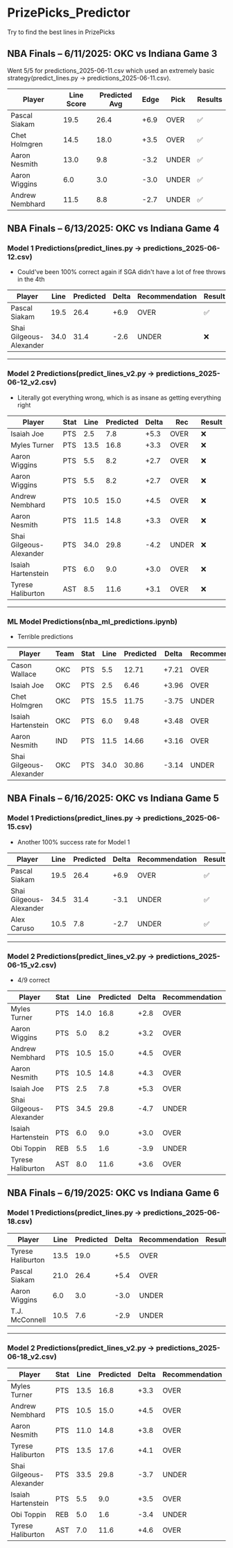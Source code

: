 # PrizePicks_Predictor
Try to find the best lines in PrizePicks

## NBA Finals – 6/11/2025: OKC vs Indiana Game 3

Went 5/5 for predictions_2025-06-11.csv which used an extremely basic strategy(predict_lines.py -> predictions_2025-06-11.csv).

| Player            | Line Score | Predicted Avg | Edge  | Pick   | Results |
|-------------------|------------|----------------|--------|--------|---------|
| Pascal Siakam     | 19.5       | 26.4           | +6.9   | OVER   | ✅       |
| Chet Holmgren     | 14.5       | 18.0           | +3.5   | OVER   | ✅       |
| Aaron Nesmith     | 13.0       | 9.8            | -3.2   | UNDER  | ✅       |
| Aaron Wiggins     | 6.0        | 3.0            | -3.0   | UNDER  | ✅       |
| Andrew Nembhard   | 11.5       | 8.8            | -2.7   | UNDER  | ✅       |
 

## NBA Finals – 6/13/2025: OKC vs Indiana Game 4

### Model 1 Predictions(predict_lines.py -> predictions_2025-06-12.csv)
- Could've been 100% correct again if SGA didn't have a lot of free throws in the 4th

| Player                  | Line | Predicted | Delta | Recommendation | Result |
|-------------------------|------|-----------|--------|----------------|--------|
| Pascal Siakam           | 19.5 | 26.4      | +6.9   | OVER           | ✅     |
| Shai Gilgeous-Alexander | 34.0 | 31.4      | -2.6   | UNDER          | ❌       |

---

### Model 2 Predictions(predict_lines_v2.py -> predictions_2025-06-12_v2.csv)
- Literally got everything wrong, which is as insane as getting everything right

| Player                  | Stat | Line | Predicted | Delta | Rec   | Result |
|-------------------------|------|------|-----------|--------|--------|--------|
| Isaiah Joe              | PTS  | 2.5  | 7.8       | +5.3   | OVER   | ❌       |
| Myles Turner            | PTS  | 13.5 | 16.8      | +3.3   | OVER   | ❌       |
| Aaron Wiggins           | PTS  | 5.5  | 8.2       | +2.7   | OVER   | ❌       |
| Aaron Wiggins           | PTS  | 5.5  | 8.2       | +2.7   | OVER   | ❌       |
| Andrew Nembhard         | PTS  | 10.5 | 15.0      | +4.5   | OVER   | ❌       |
| Aaron Nesmith           | PTS  | 11.5 | 14.8      | +3.3   | OVER   | ❌       |
| Shai Gilgeous-Alexander | PTS  | 34.0 | 29.8      | -4.2   | UNDER  | ❌       |
| Isaiah Hartenstein      | PTS  | 6.0  | 9.0       | +3.0   | OVER   | ❌       |
| Tyrese Haliburton       | AST  | 8.5  | 11.6      | +3.1   | OVER   | ❌       |

---

### ML Model Predictions(nba_ml_predictions.ipynb)
- Terrible predictions

| Player                  | Team | Stat | Line | Predicted | Delta | Recommendation | Result |
|-------------------------|------|------|------|-----------|--------|----------------|--------|
| Cason Wallace           | OKC  | PTS  | 5.5  | 12.71     | +7.21  | OVER           | ❌       |
| Isaiah Joe              | OKC  | PTS  | 2.5  | 6.46      | +3.96  | OVER           | ❌       |
| Chet Holmgren           | OKC  | PTS  | 15.5 | 11.75     | -3.75  | UNDER          | ✅       |
| Isaiah Hartenstein      | OKC  | PTS  | 6.0  | 9.48      | +3.48  | OVER           | ❌       |
| Aaron Nesmith           | IND  | PTS  | 11.5 | 14.66     | +3.16  | OVER           | ❌       |
| Shai Gilgeous-Alexander | OKC  | PTS  | 34.0 | 30.86     | -3.14  | UNDER          | ❌       |


## NBA Finals – 6/16/2025: OKC vs Indiana Game 5

### Model 1 Predictions(predict_lines.py -> predictions_2025-06-15.csv)

- Another 100% success rate for Model 1

| Player                  | Line | Predicted | Delta | Recommendation | Result |
|-------------------------|------|-----------|--------|----------------|--------|
| Pascal Siakam           | 19.5 | 26.4      | +6.9   | OVER           | ✅       |
| Shai Gilgeous-Alexander | 34.5 | 31.4      | -3.1   | UNDER          | ✅       |
| Alex Caruso             | 10.5 | 7.8       | -2.7   | UNDER          | ✅       |

---

### Model 2 Predictions(predict_lines_v2.py -> predictions_2025-06-15_v2.csv)

- 4/9 correct

| Player                  | Stat | Line | Predicted | Delta | Recommendation | Result |
|-------------------------|------|------|-----------|--------|----------------|--------|
| Myles Turner            | PTS  | 14.0 | 16.8      | +2.8   | OVER           | ❌       |
| Aaron Wiggins           | PTS  | 5.0  | 8.2       | +3.2   | OVER           | ✅       |
| Andrew Nembhard         | PTS  | 10.5 | 15.0      | +4.5   | OVER           | ❌       |
| Aaron Nesmith           | PTS  | 10.5 | 14.8      | +4.3   | OVER           | ✅       |
| Isaiah Joe              | PTS  | 2.5  | 7.8       | +5.3   | OVER           | ❌       |
| Shai Gilgeous-Alexander | PTS  | 34.5 | 29.8      | -4.7   | UNDER          | ✅       |
| Isaiah Hartenstein      | PTS  | 6.0  | 9.0       | +3.0   | OVER           | ❌       |
| Obi Toppin              | REB  | 5.5  | 1.6       | -3.9   | UNDER          | ✅       |
| Tyrese Haliburton       | AST  | 8.0  | 11.6      | +3.6   | OVER           | ❌       |

## NBA Finals – 6/19/2025: OKC vs Indiana Game 6

### Model 1 Predictions(predict_lines.py -> predictions_2025-06-18.csv)

| Player             | Line | Predicted | Delta | Recommendation | Result |
|--------------------|------|-----------|--------|----------------|--------|
| Tyrese Haliburton  | 13.5 | 19.0      | +5.5   | OVER           |        |
| Pascal Siakam      | 21.0 | 26.4      | +5.4   | OVER           |        |
| Aaron Wiggins      | 6.0  | 3.0       | -3.0   | UNDER          |        |
| T.J. McConnell     | 10.5 | 7.6       | -2.9   | UNDER          |        |

---

### Model 2 Predictions(predict_lines_v2.py -> predictions_2025-06-18_v2.csv)

| Player                  | Stat | Line | Predicted | Delta | Recommendation | Result |
|-------------------------|------|------|-----------|--------|----------------|--------|
| Myles Turner            | PTS  | 13.5 | 16.8      | +3.3   | OVER           |        |
| Andrew Nembhard         | PTS  | 10.5 | 15.0      | +4.5   | OVER           |        |
| Aaron Nesmith           | PTS  | 11.0 | 14.8      | +3.8   | OVER           |        |
| Tyrese Haliburton       | PTS  | 13.5 | 17.6      | +4.1   | OVER           |        |
| Shai Gilgeous-Alexander | PTS  | 33.5 | 29.8      | -3.7   | UNDER          |        |
| Isaiah Hartenstein      | PTS  | 5.5  | 9.0       | +3.5   | OVER           |        |
| Obi Toppin              | REB  | 5.0  | 1.6       | -3.4   | UNDER          |        |
| Tyrese Haliburton       | AST  | 7.0  | 11.6      | +4.6   | OVER           |        |
